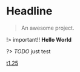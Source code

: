 # Headline

> An awesome project.

!> important!! **Hello World**


?> _TODO_ just test

[t1.25](/chapter1/t1.25.cpp ':include')
